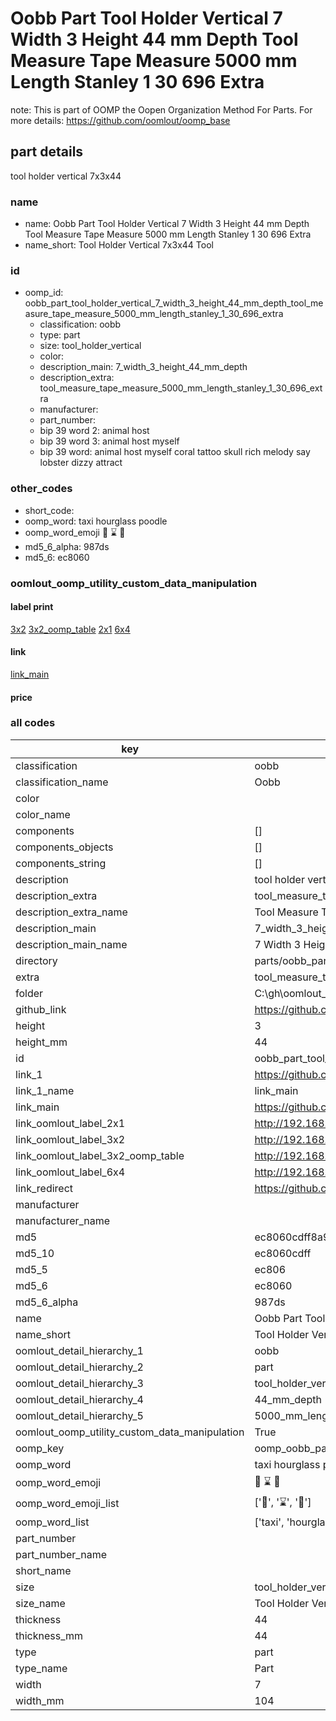 # Oobb Part Tool Holder Vertical 7 Width 3 Height 44 mm Depth Tool Measure Tape Measure 5000 mm Length Stanley 1 30 696 Extra  

note: This is part of OOMP the Oopen Organization Method For Parts. For more details: https://github.com/oomlout/oomp_base

##  part details
  



tool holder vertical 7x3x44



### name
* name: Oobb Part Tool Holder Vertical 7 Width 3 Height 44 mm Depth Tool Measure Tape Measure 5000 mm Length Stanley 1 30 696 Extra
* name_short: Tool Holder Vertical 7x3x44 Tool
### id
* oomp_id: oobb_part_tool_holder_vertical_7_width_3_height_44_mm_depth_tool_measure_tape_measure_5000_mm_length_stanley_1_30_696_extra
  * classification: oobb
  * type: part
  * size: tool_holder_vertical
  * color: 
  * description_main: 7_width_3_height_44_mm_depth
  * description_extra: tool_measure_tape_measure_5000_mm_length_stanley_1_30_696_extra
  * manufacturer: 
  * part_number: 
  * bip 39 word 2: animal host
  * bip 39 word 3: animal host myself
  * bip 39 word: animal host myself coral tattoo skull rich melody say lobster dizzy attract

### other_codes
* short_code: 
* oomp_word: taxi hourglass poodle
* oomp_word_emoji :taxi: :hourglass: :poodle:
* md5_6_alpha: 987ds
* md5_6: ec8060






### oomlout_oomp_utility_custom_data_manipulation
#### label print
[3x2](http://192.168.1.245:1112/?label=oomp%20987ds)
[3x2_oomp_table](http://192.168.1.108:1112/?label=oomp%20987ds)
[2x1](http://192.168.1.242:1112/?label=oomp%20987ds)
[6x4](http://192.168.1.55:1112/?label=oomp%20987ds)    

#### link

[link_main](https://github.com/oomlout/oomlout_oobb_version_4_generated_parts/tree/main/navigation_oomp/oobb/part/tool_holder_vertical/7_width_3_height_44_mm_depth/tool_measure_tape_measure_5000_mm_length_stanley_1_30_696_extra/part)                              

#### price







### all codes 
| key | value |  
| --- | --- |  
| classification | oobb |  
| classification_name | Oobb |  
| color |  |  
| color_name |  |  
| components | [] |  
| components_objects | [] |  
| components_string | [] |  
| description | tool holder vertical 7x3x44 |  
| description_extra | tool_measure_tape_measure_5000_mm_length_stanley_1_30_696_extra |  
| description_extra_name | Tool Measure Tape Measure 5000 mm Length Stanley 1 30 696 Extra |  
| description_main | 7_width_3_height_44_mm_depth |  
| description_main_name | 7 Width 3 Height 44 mm Depth |  
| directory | parts/oobb_part_tool_holder_vertical_7_width_3_height_44_mm_depth_tool_measure_tape_measure_5000_mm_length_stanley_1_30_696_extra |  
| extra | tool_measure_tape_measure_5000_mm_length_stanley_1_30_696 |  
| folder | C:\gh\oomlout_oobb_version_4_generated_parts\parts\oobb_part_tool_holder_vertical_7_width_3_height_44_mm_depth_tool_measure_tape_measure_5000_mm_length_stanley_1_30_696_extra |  
| github_link | https://github.com/oomlout/oomlout_oomp_part_src/tree/main/parts/oobb_part_tool_holder_vertical_7_width_3_height_44_mm_depth_tool_measure_tape_measure_5000_mm_length_stanley_1_30_696_extra |  
| height | 3 |  
| height_mm | 44 |  
| id | oobb_part_tool_holder_vertical_7_width_3_height_44_mm_depth_tool_measure_tape_measure_5000_mm_length_stanley_1_30_696_extra |  
| link_1 | https://github.com/oomlout/oomlout_oobb_version_4_generated_parts/tree/main/navigation_oomp/oobb/part/tool_holder_vertical/7_width_3_height_44_mm_depth/tool_measure_tape_measure_5000_mm_length_stanley_1_30_696_extra/part |  
| link_1_name | link_main |  
| link_main | https://github.com/oomlout/oomlout_oobb_version_4_generated_parts/tree/main/navigation_oomp/oobb/part/tool_holder_vertical/7_width_3_height_44_mm_depth/tool_measure_tape_measure_5000_mm_length_stanley_1_30_696_extra/part |  
| link_oomlout_label_2x1 | http://192.168.1.242:1112/?label=oomp%20987ds |  
| link_oomlout_label_3x2 | http://192.168.1.245:1112/?label=oomp%20987ds |  
| link_oomlout_label_3x2_oomp_table | http://192.168.1.108:1112/?label=oomp%20987ds |  
| link_oomlout_label_6x4 | http://192.168.1.55:1112/?label=oomp%20987ds |  
| link_redirect | https://github.com/oomlout/oomlout_oobb_version_4_generated_parts/tree/main/parts/oobb_tool_holder_vertical_07_03_44_ex_tool_measure_tape_measure_5000_mm_length_stanley_1_30_696 |  
| manufacturer |  |  
| manufacturer_name |  |  
| md5 | ec8060cdff8a972b2b6f2303249b8048 |  
| md5_10 | ec8060cdff |  
| md5_5 | ec806 |  
| md5_6 | ec8060 |  
| md5_6_alpha | 987ds |  
| name | Oobb Part Tool Holder Vertical 7 Width 3 Height 44 mm Depth Tool Measure Tape Measure 5000 mm Length Stanley 1 30 696 Extra |  
| name_short | Tool Holder Vertical 7x3x44 Tool |  
| oomlout_detail_hierarchy_1 | oobb |  
| oomlout_detail_hierarchy_2 | part |  
| oomlout_detail_hierarchy_3 | tool_holder_vertical |  
| oomlout_detail_hierarchy_4 | 44_mm_depth |  
| oomlout_detail_hierarchy_5 | 5000_mm_length |  
| oomlout_oomp_utility_custom_data_manipulation | True |  
| oomp_key | oomp_oobb_part_tool_holder_vertical_7_width_3_height_44_mm_depth_tool_measure_tape_measure_5000_mm_length_stanley_1_30_696_extra |  
| oomp_word | taxi hourglass poodle |  
| oomp_word_emoji | :taxi: :hourglass: :poodle: |  
| oomp_word_emoji_list | [':taxi:', ':hourglass:', ':poodle:'] |  
| oomp_word_list | ['taxi', 'hourglass', 'poodle'] |  
| part_number |  |  
| part_number_name |  |  
| short_name |  |  
| size | tool_holder_vertical |  
| size_name | Tool Holder Vertical |  
| thickness | 44 |  
| thickness_mm | 44 |  
| type | part |  
| type_name | Part |  
| width | 7 |  
| width_mm | 104 |  
